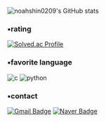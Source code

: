 ![noahshin0209's GitHub stats](https://github-readme-stats.vercel.app/api?username=noahshin0209&show_icons=true&theme=onedark) 
### ▪️rating
[![Solved.ac Profile](http://mazassumnida.wtf/api/v2/generate_badge?boj=bible0043)](https://solved.ac/bible0043/)
### ▪️favorite language
![c](https://img.shields.io/badge/c-A8B9CC.svg?&style=for-the-badge&logo=c&logoColor=white)
![python](https://img.shields.io/badge/python-3776AB.svg?&style=for-the-badge&logo=python&logoColor=white)
### ▪️contact
[![Gmail Badge](https://img.shields.io/badge/Gmail-d14836?style=flat-square&logo=Gmail&logoColor=white&link=mailto:bible0043@gmail.com)](mailto:bible0043@gmail.com)
[![Naver Badge](https://img.shields.io/badge/Naver-03C75A?style=flat-square&logo=Naver&logoColor=white&link=mailto:bible0043@naver.com)](mailto:bible0043@naver.com)



